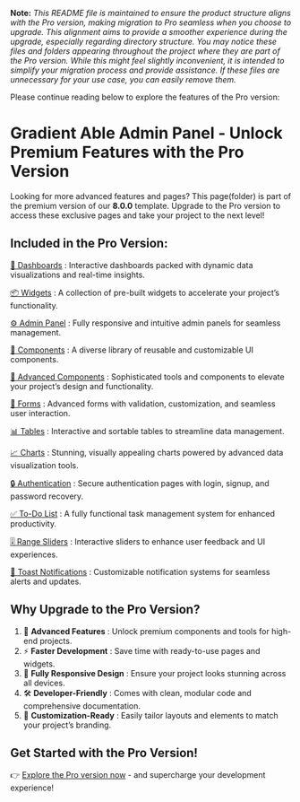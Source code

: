 **Note:** *This README file is maintained to ensure the product structure aligns with the Pro version, making migration to Pro seamless when you choose to upgrade. This alignment aims to provide a smoother experience during the upgrade, especially regarding directory structure. You may notice these files and folders appearing throughout the project where they are part of the Pro version. While this might feel slightly inconvenient, it is intended to simplify your migration process and provide assistance. If these files are unnecessary for your use case, you can easily remove them.*

Please continue reading below to explore the features of the Pro version:

# Gradient Able Admin Panel - Unlock Premium Features with the Pro Version

Looking for more advanced features and pages? This page(folder) is part of the premium version of our <b>8.0.0</b> template. Upgrade to the Pro version to access these exclusive pages and take your project to the next level!

## Included in the Pro Version:

[🚀 Dashboards](https://codedthemes.com/demos/admin-templates/gradient-able/angular/stage/dashboard/analytics) : Interactive dashboards packed with dynamic data visualizations and real-time insights.

[📦 Widgets](https://codedthemes.com/demos/admin-templates/gradient-able/angular/stage/widget/statistic) : A collection of pre-built widgets to accelerate your project’s functionality.

[⚙️ Admin Panel](https://codedthemes.com/demos/admin-templates/gradient-able/angular/stage/online-course/dashboard) : Fully responsive and intuitive admin panels for seamless management.

[🔧 Components](https://codedthemes.com/demos/admin-templates/gradient-able/angular/stage/basic/button) : A diverse library of reusable and customizable UI components.

[🚀 Advanced Components](https://codedthemes.com/demos/admin-templates/gradient-able/angular/stage/advance/sweetAlert) : Sophisticated tools and components to elevate your project’s design and functionality.

[📝 Forms](https://codedthemes.com/demos/admin-templates/gradient-able/angular/stage/forms/basic) : Advanced forms with validation, customization, and seamless user interaction.

[📊 Tables](https://codedthemes.com/demos/admin-templates/gradient-able/angular/stage/tbl-bootstrap/bt-basic) : Interactive and sortable tables to streamline data management.

[📈 Charts](https://codedthemes.com/demos/admin-templates/gradient-able/angular/stage/charts/apex) : Stunning, visually appealing charts powered by advanced data visualization tools.

[🔒 Authentication](https://codedthemes.com/demos/admin-templates/gradient-able/angular/stage/auth/register) : Secure authentication pages with login, signup, and password recovery.

[✅ To-Do List](https://codedthemes.com/demos/admin-templates/gradient-able/angular/stage/todo/basic) : A fully functional task management system for enhanced productivity.

[🎚️ Range Sliders](https://codedthemes.com/demos/admin-templates/gradient-able/angular/stage/advance/rangeSlider) : Interactive sliders to enhance user feedback and UI experiences.

[🔔 Toast Notifications](https://codedthemes.com/demos/admin-templates/gradient-able/angular/stage/basic/toasts) : Customizable notification systems for seamless alerts and updates.

## Why Upgrade to the Pro Version?

1. 🚀 <b>Advanced Features</b> : Unlock premium components and tools for high-end projects.
2. ⚡ <b>Faster Development</b> : Save time with ready-to-use pages and widgets.
3. 📱 <b>Fully Responsive Design</b> : Ensure your project looks stunning across all devices.
4. 🛠 <b>Developer-Friendly</b> : Comes with clean, modular code and comprehensive documentation.
5. 🎨 <b>Customization-Ready</b> : Easily tailor layouts and elements to match your project’s branding.

## Get Started with the Pro Version!

👉 [Explore the Pro version now](https://codedthemes.com/item/gradient-able-angular-admin-template/) - and supercharge your development experience!
